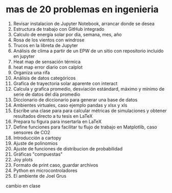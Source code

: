 # mas de 20 problemas en ingenieria

1. Revisar instalacion de Jupyter Notebook, arrancar donde se desea
1. Estructura de trabajo con GitHub integrado
1. Calculo de energía solar por día, semana, mes, año
1. Rosa de los vientos con windrose
1. Trucos en la libreta de Jupyter
1. Análisis de clima a partir de un EPW de un sitio con repositorio incluido en jupyter
1. Heat map de sensación térmica
1. heat map error diario con calplot
1. Organiza una rifa
1. Análisis de datos categóricos
1. Grafíca de trayectoria solar aparente con interact
1. Calcula y grafica promedio, desviación estándard, máximo y mínimo de serie de datos del día promedio
1. Diccionario de diccionario para generar una base de datos
1. Ambientes virtuales, caso ejemplo pandas y xlsx y xls
1. Escribe una clase para para calcular métricas de simulaciones y obtener resultados directo a tu tesis en LaTeX
1. Prepara tu figura para insertarla en LaTeX
1. Define funciones para facilitar tu flujo de trabajo en Matplotlib, caso sensores de CO2
1. Introducción a cartopy
1. Ajuste de polinomios
1. Ajuste de funciones de distribucion de probabilidad
1. Gráficas "compuestas"
1. Joy plots
1. Formato de print caso, guardar archivos
1. Python en microcontroladores
1. El ambiente de Joel Grus

cambio en clase
